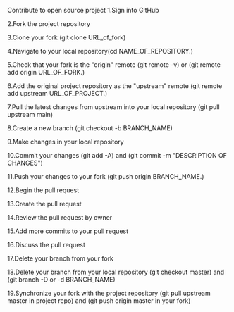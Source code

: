 Contribute to open source project
1.Sign into GitHub

2.Fork the project repository

3.Clone your fork (git clone URL_of_fork)

4.Navigate to your local repository(cd NAME_OF_REPOSITORY.)

5.Check that your fork is the "origin" remote (git remote -v) or (git remote add origin URL_OF_FORK.)

6.Add the original project repository as the "upstream" remote (git remote add upstream URL_OF_PROJECT.)

7.Pull the latest changes from upstream into your local repository (git pull upstream main)

8.Create a new branch (git checkout -b BRANCH_NAME)

9.Make changes in your local repository

10.Commit your changes (git add -A) and (git commit -m "DESCRIPTION OF CHANGES")

11.Push your changes to your fork (git push origin BRANCH_NAME.)

12.Begin the pull request

13.Create the pull request

14.Review the pull request by owner

15.Add more commits to your pull request

16.Discuss the pull request

17.Delete your branch from your fork

18.Delete your branch from your local repository (git checkout master) and (git branch -D or -d BRANCH_NAME)

19.Synchronize your fork with the project repository (git pull upstream master in project repo) and (git push origin master in your fork)